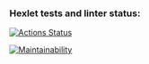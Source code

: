 ### Hexlet tests and linter status:
[![Actions Status](https://github.com/Qweezzee/frontend-project-44/actions/workflows/hexlet-check.yml/badge.svg)](https://github.com/Qweezzee/frontend-project-44/actions)

[![Maintainability](https://api.codeclimate.com/v1/badges/cc531b3f825f55fe12c8/maintainability)](https://codeclimate.com/github/Qweezzee/frontend-project-44/maintainability)
